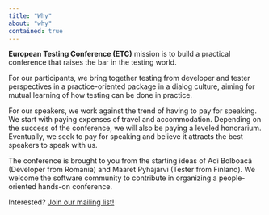 ```yaml
---
title: "Why"
about: "why"
contained: true
---
```


**European Testing Conference (ETC)**  mission is to build a practical conference that raises the bar in the testing world.

For our participants, we bring together testing from developer and tester perspectives in a practice-oriented package in a dialog culture, aiming for mutual learning of how testing can be done in practice.

For our speakers, we work against the trend of having to pay for speaking. We start with paying expenses of travel and accommodation. Depending on the success of the conference, we will also be paying a leveled honorarium. Eventually, we seek to pay for speaking and believe it attracts the best speakers to speak with us.

The conference is brought to you from the starting ideas of Adi Bolboacă (Developer from Romania) and Maaret Pyhäjärvi (Tester from Finland). We welcome the software community to contribute in organizing a people-oriented hands-on conference.

<span class="interested">Interested? <a href="http://eepurl.com/brb31f" class="menu-special-button">Join our mailing list! </a></span>
